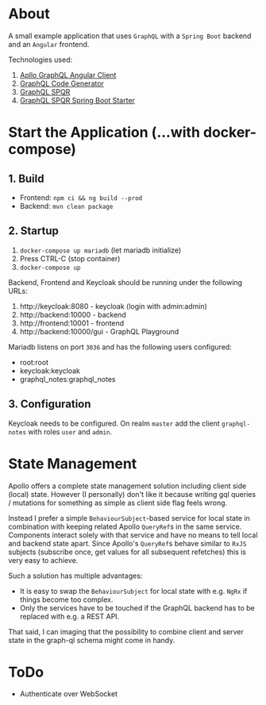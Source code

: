 # About

A small example application that uses `GraphQL` with a `Spring Boot` backend and an `Angular` frontend.

Technologies used:
1. [Apllo GraphQL Angular Client](https://www.apollographql.com/docs/angular/)
2. [GraphQL Code Generator](https://graphql-code-generator.com/)
3. [GraphQL SPQR](https://github.com/leangen/graphql-spqr)
4. [GraphQL SPQR Spring Boot Starter](https://github.com/leangen/graphql-spqr-spring-boot-starter)

# Start the Application (...with docker-compose)
## 1. Build

- Frontend: `npm ci && ng build --prod`
- Backend: `mvn clean package`

## 2. Startup

1. `docker-compose up mariadb` (let mariadb initialize)
2. Press CTRL-C (stop container)
3. `docker-compose up`

Backend, Frontend and Keycloak should be running under the following URLs:
1. http://keycloak:8080 - keycloak (login with admin:admin)
2. http://backend:10000 - backend
3. http://frontend:10001 - frontend
4. http://backend:10000/gui - GraphQL Playground

Mariadb listens on port `3036` and has the following users configured:
- root:root
- keycloak:keycloak
- graphql_notes:graphql_notes


## 3. Configuration

Keycloak needs to be configured. On realm `master` add the client `graphql-notes` with roles `user` and `admin`.

# State Management
Apollo offers a complete state management solution including client side (local) state. 
However (I personally) don't like it because writing gql queries / mutations for something as simple as client side flag feels wrong.

Instead I prefer a simple `BehaviourSubject`-based service for local state in combination with keeping related Apollo `QueryRef`s in the same service. Components interact solely with that service and have no means to tell local and backend state apart. Since Apollo's `QueryRef`s behave similar to `RxJS` subjects (subscribe once, get values for all subsequent refetches) this is very easy to achieve. 

Such a solution has multiple advantages:
- It is easy to swap the `BehaviourSubject` for local state with e.g. `NgRx` if things become too complex.
- Only the services have to be touched if the GraphQL backend has to be replaced with e.g. a REST API.

That said, I can imaging that the possibility to combine client and server state in the graph-ql schema might come in handy.


# ToDo
- Authenticate over WebSocket

